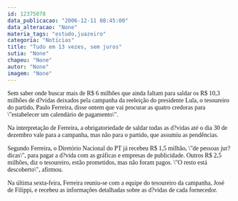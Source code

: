 ```yaml
---
id: 12375078
data_publicacao: "2006-12-11 08:45:00"
data_alteracao: "None"
materia_tags: "estudo,juazeiro"
categoria: "Notícias"
title: "Tudo em 13 vezes, sem juros"
sutia: "None"
chapeu: "None"
autor: "None"
imagem: "None"
---
```

<p><P><FONT face=Verdana>Sem saber onde buscar mais de R$ 6 milhões que ainda faltam para saldar os R$ 10,3 milhões de d?vidas deixados pela campanha da reeleição do presidente Lula, o tesoureiro do partido, Paulo Ferreira, disse ontem que vai procurar as quatro credoras para \"estabelecer um calendário de pagamento\". </FONT></P></p>
<p><P><FONT face=Verdana>Na interpretação de Ferreira, a obrigatoriedade de saldar todas as d?vidas até o dia 30 de dezembro vale para a campanha, mas não para o partido, que assumiu as pendências. </FONT></P></p>
<p><P><FONT face=Verdana>Segundo Ferreira, o Diretório Nacional do PT já recebeu R$ 1,5 milhão, \"de pessoas jur?dicas\", para pagar a d?vida com as gráficas e empresas de publicidade. Outros R$ 2,5 milhões, diz o tesoureiro, estão prometidos, mas não foram pagos. \"O resto está descoberto\", afirmou. </FONT></P></p>
<p><P><FONT face=Verdana>Na última sexta-feira, Ferreira reuniu-se com a equipe do tesoureiro da campanha, José de Filippi, e recebeu as informações detalhadas sobre as d?vidas de cada fornecedor. </FONT></P> </p>
